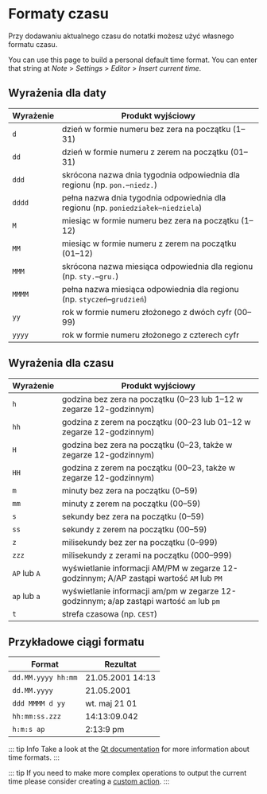 # Formaty czasu

Przy dodawaniu aktualnego czasu do notatki możesz użyć własnego formatu czasu.

You can use this page to build a personal default time format. You can enter that string at _Note_ > _Settings_ > _Editor_ > _Insert current time_.

## Wyrażenia dla daty

| Wyrażenie | Produkt wyjściowy                                                                  |
| --------- | ---------------------------------------------------------------------------------- |
| `d`       | dzień w formie numeru bez zera na początku (1–31)                                  |
| `dd`      | dzień w formie numeru z zerem na początku (01–31)                                  |
| `ddd`     | skrócona nazwa dnia tygodnia odpowiednia dla regionu (np. `pon.`–`niedz.`)         |
| `dddd`    | pełna nazwa dnia tygodnia odpowiednia dla regionu (np. `poniedziałek`–`niedziela`) |
| `M`       | miesiąc w formie numeru bez zera na początku (1–12)                                |
| `MM`      | miesiąc w formie numeru z zerem na początku (01–12)                                |
| `MMM`     | skrócona nazwa miesiąca odpowiednia dla regionu (np. `sty.`–`gru.`)                |
| `MMMM`    | pełna nazwa miesiąca odpowiednia dla regionu (np. `styczeń`–`grudzień`)            |
| `yy`      | rok w formie numeru złożonego z dwóch cyfr (00–99)                                 |
| `yyyy`    | rok w formie numeru złożonego z czterech cyfr                                      |

## Wyrażenia dla czasu

| Wyrażenie    | Produkt wyjściowy                                                                        |
| ------------ | ---------------------------------------------------------------------------------------- |
| `h`          | godzina bez zera na początku (0–23 lub 1–12 w zegarze 12-godzinnym)                      |
| `hh`         | godzina z zerem na początku (00–23 lub 01–12 w zegarze 12-godzinnym)                     |
| `H`          | godzina bez zera na początku (0–23, także w zegarze 12-godzinnym)                        |
| `HH`         | godzina z zerem na początku (00–23, także w zegarze 12-godzinnym)                        |
| `m`          | minuty bez zera na początku (0–59)                                                       |
| `mm`         | minuty z zerem na początku (00–59)                                                       |
| `s`          | sekundy bez zera na początku (0–59)                                                      |
| `ss`         | sekundy z zerem na początku (00–59)                                                      |
| `z`          | milisekundy bez zer na początku (0–999)                                                  |
| `zzz`        | milisekundy z zerami na początku (000–999)                                               |
| `AP` lub `A` | wyświetlanie informacji AM/PM w zegarze 12-godzinnym; A/AP zastąpi wartość `AM` lub `PM` |
| `ap` lub `a` | wyświetlanie informacji am/pm w zegarze 12-godzinnym; a/ap zastąpi wartość `am` lub `pm` |
| `t`          | strefa czasowa (np. `CEST`)                                                              |

## Przykładowe ciągi formatu

| Format             | Rezultat         |
| ------------------ | ---------------- |
| `dd.MM.yyyy hh:mm` | 21.05.2001 14:13 |
| `dd.MM.yyyy`       | 21.05.2001       |
| `ddd MMMM d yy`    | wt. maj 21 01    |
| `hh:mm:ss.zzz`     | 14:13:09.042     |
| `h:m:s ap`         | 2:13:9 pm        |

::: tip Info
Take a look at the [Qt documentation](http://doc.qt.io/qt-5/qdatetime.html#toString) for more information about time formats.
:::

::: tip
If you need to make more complex operations to output the current time please consider creating a [custom action](../scripting/methods-and-objects.md#registering-a-custom-action).
:::

